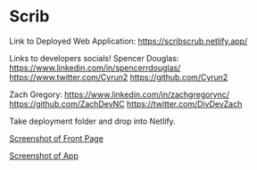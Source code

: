 # Scrib

Link to Deployed Web Application:
https://scribscrub.netlify.app/


Links to developers socials! 
Spencer Douglas: 
https://www.linkedin.com/in/spencerrdouglas/
https://www.twitter.com/Cyrun2
https://github.com/Cyrun2

Zach Gregory:
https://www.linkedin.com/in/zachgregorync/
https://github.com/ZachDevNC
https://twitter.com/DivDevZach

Take deployment folder and drop into Netlify. 

[Screenshot of Front Page](images/scribscreenshot.jpg)

[Screenshot of App](images/scribapp.jpg)

